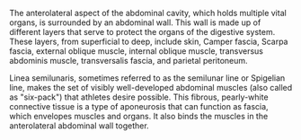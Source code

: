 The anterolateral aspect of the abdominal cavity, which holds multiple vital organs, is surrounded by an abdominal wall. This wall is made up of different layers that serve to protect the organs of the digestive system. These layers, from superficial to deep, include skin, Camper fascia, Scarpa fascia, external oblique muscle, internal oblique muscle, transversus abdominis muscle, transversalis fascia, and parietal peritoneum.

Linea semilunaris, sometimes referred to as the semilunar line or Spigelian line, makes the set of visibly well-developed abdominal muscles (also called as "six-pack") that athletes desire possible. This fibrous, pearly-white connective tissue is a type of aponeurosis that can function as fascia, which envelopes muscles and organs. It also binds the muscles in the anterolateral abdominal wall together.